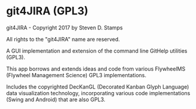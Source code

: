 # git4JIRA (GPL3)

git4JIRA - Copyright 2017 by Steven D. Stamps

All rights to the "git4JIRA" name are reserved.

A GUI implementation and extension of the command line GitHelp utilities (GPL3).

This app borrows and extends ideas and code from various FlywheelMS (Flywheel Management Science) GPL3 implementations.

Includes the copyrighted DecKanGL (Decorated Kanban Glyph Language) data visualization technology, incorporating various code implementations (Swing and Android) that are also GPL3.
